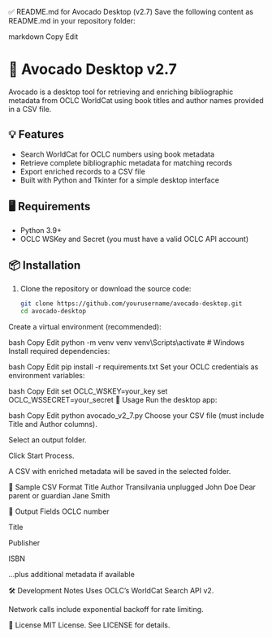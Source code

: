 ✅ README.md for Avocado Desktop (v2.7)
Save the following content as README.md in your repository folder:

markdown
Copy
Edit
# 🥑 Avocado Desktop v2.7

Avocado is a desktop tool for retrieving and enriching bibliographic metadata from OCLC WorldCat using book titles and author names provided in a CSV file.

## 💡 Features

- Search WorldCat for OCLC numbers using book metadata
- Retrieve complete bibliographic metadata for matching records
- Export enriched records to a CSV file
- Built with Python and Tkinter for a simple desktop interface

## 🖥️ Requirements

- Python 3.9+
- OCLC WSKey and Secret (you must have a valid OCLC API account)

## 📦 Installation

1. Clone the repository or download the source code:
   ```bash
   git clone https://github.com/yourusername/avocado-desktop.git
   cd avocado-desktop
Create a virtual environment (recommended):

bash
Copy
Edit
python -m venv venv
venv\Scripts\activate  # Windows
Install required dependencies:

bash
Copy
Edit
pip install -r requirements.txt
Set your OCLC credentials as environment variables:

bash
Copy
Edit
set OCLC_WSKEY=your_key
set OCLC_WSSECRET=your_secret
🚀 Usage
Run the desktop app:

bash
Copy
Edit
python avocado_v2_7.py
Choose your CSV file (must include Title and Author columns).

Select an output folder.

Click Start Process.

A CSV with enriched metadata will be saved in the selected folder.

📁 Sample CSV Format
Title	Author
Transilvania unplugged	John Doe
Dear parent or guardian	Jane Smith

📄 Output Fields
OCLC number

Title

Publisher

ISBN

...plus additional metadata if available

🛠️ Development Notes
Uses OCLC’s WorldCat Search API v2.

Network calls include exponential backoff for rate limiting.

📜 License
MIT License. See LICENSE for details.